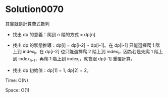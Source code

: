 # Solution0070

其實就是計算費式數列

- 找出 dp 的意義：爬到 n 階的方式 = dp[n]

- 找出 dp 的狀態推導：dp[i] = dp[i-2] + dp[i-1]。在 dp[i-1] 只能選擇爬 1 階上到 index<sub>i</sub>。在 dp[i-2] 也只能選擇爬 2 階上到 index<sub>i</sub>，因為若是先爬 1 階上到 index<sub>n-1</sub>，再爬 1 階上到 index<sub>i</sub>，就會跟 dp[i-1] 重覆計算。

- 找出 dp 初始值：dp[1] = 1, dp[2] = 2。

Time: O(N)

Space: O(1)